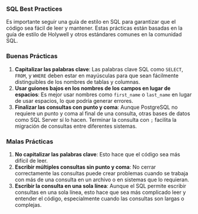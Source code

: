 ### SQL Best Practices

Es importante seguir una guía de estilo en SQL para garantizar que el código sea fácil de leer y mantener. Estas prácticas están basadas en la guía de estilo de Holywell y otros estándares comunes en la comunidad SQL.

### Buenas Prácticas
1. **Capitalizar las palabras clave**: Las palabras clave SQL como `SELECT`, `FROM`, y `WHERE` deben estar en mayúsculas para que sean fácilmente distinguibles de los nombres de tablas y columnas.
2. **Usar guiones bajos en los nombres de los campos en lugar de espacios**: Es mejor usar nombres como `first_name` o `last_name` en lugar de usar espacios, lo que podría generar errores.
3. **Finalizar las consultas con punto y coma**: Aunque PostgreSQL no requiere un punto y coma al final de una consulta, otras bases de datos como SQL Server sí lo hacen. Terminar la consulta con `;` facilita la migración de consultas entre diferentes sistemas.

### Malas Prácticas
1. **No capitalizar las palabras clave**: Esto hace que el código sea más difícil de leer.
2. **Escribir múltiples consultas sin punto y coma**: No cerrar correctamente las consultas puede crear problemas cuando se trabaja con más de una consulta en un archivo o en sistemas que lo requieran.
3. **Escribir la consulta en una sola línea**: Aunque el SQL permite escribir consultas en una sola línea, esto hace que sea más complicado leer y entender el código, especialmente cuando las consultas son largas o complejas.